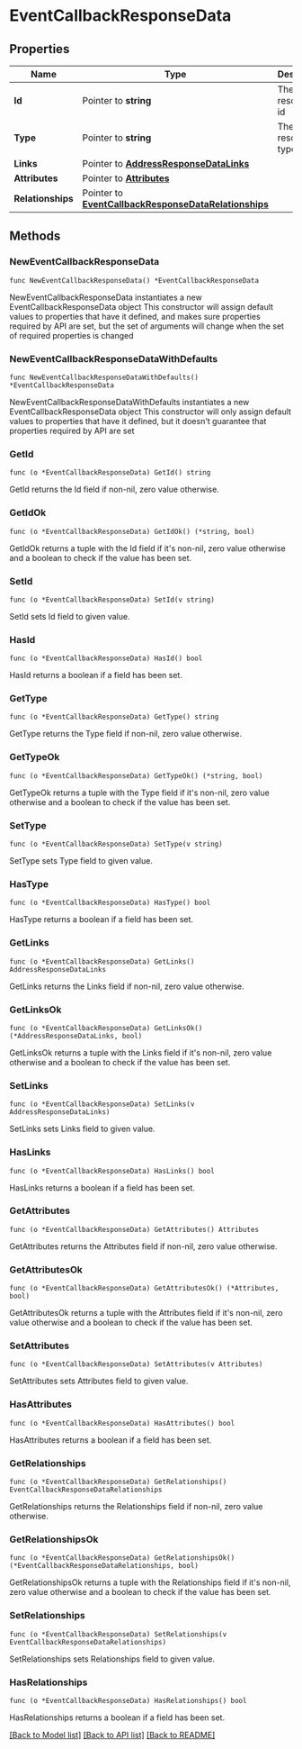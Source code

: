 # EventCallbackResponseData

## Properties

Name | Type | Description | Notes
------------ | ------------- | ------------- | -------------
**Id** | Pointer to **string** | The resource&#39;s id | [optional] 
**Type** | Pointer to **string** | The resource&#39;s type | [optional] 
**Links** | Pointer to [**AddressResponseDataLinks**](AddressResponseDataLinks.md) |  | [optional] 
**Attributes** | Pointer to [**Attributes**](Attributes.md) |  | [optional] 
**Relationships** | Pointer to [**EventCallbackResponseDataRelationships**](EventCallbackResponseDataRelationships.md) |  | [optional] 

## Methods

### NewEventCallbackResponseData

`func NewEventCallbackResponseData() *EventCallbackResponseData`

NewEventCallbackResponseData instantiates a new EventCallbackResponseData object
This constructor will assign default values to properties that have it defined,
and makes sure properties required by API are set, but the set of arguments
will change when the set of required properties is changed

### NewEventCallbackResponseDataWithDefaults

`func NewEventCallbackResponseDataWithDefaults() *EventCallbackResponseData`

NewEventCallbackResponseDataWithDefaults instantiates a new EventCallbackResponseData object
This constructor will only assign default values to properties that have it defined,
but it doesn't guarantee that properties required by API are set

### GetId

`func (o *EventCallbackResponseData) GetId() string`

GetId returns the Id field if non-nil, zero value otherwise.

### GetIdOk

`func (o *EventCallbackResponseData) GetIdOk() (*string, bool)`

GetIdOk returns a tuple with the Id field if it's non-nil, zero value otherwise
and a boolean to check if the value has been set.

### SetId

`func (o *EventCallbackResponseData) SetId(v string)`

SetId sets Id field to given value.

### HasId

`func (o *EventCallbackResponseData) HasId() bool`

HasId returns a boolean if a field has been set.

### GetType

`func (o *EventCallbackResponseData) GetType() string`

GetType returns the Type field if non-nil, zero value otherwise.

### GetTypeOk

`func (o *EventCallbackResponseData) GetTypeOk() (*string, bool)`

GetTypeOk returns a tuple with the Type field if it's non-nil, zero value otherwise
and a boolean to check if the value has been set.

### SetType

`func (o *EventCallbackResponseData) SetType(v string)`

SetType sets Type field to given value.

### HasType

`func (o *EventCallbackResponseData) HasType() bool`

HasType returns a boolean if a field has been set.

### GetLinks

`func (o *EventCallbackResponseData) GetLinks() AddressResponseDataLinks`

GetLinks returns the Links field if non-nil, zero value otherwise.

### GetLinksOk

`func (o *EventCallbackResponseData) GetLinksOk() (*AddressResponseDataLinks, bool)`

GetLinksOk returns a tuple with the Links field if it's non-nil, zero value otherwise
and a boolean to check if the value has been set.

### SetLinks

`func (o *EventCallbackResponseData) SetLinks(v AddressResponseDataLinks)`

SetLinks sets Links field to given value.

### HasLinks

`func (o *EventCallbackResponseData) HasLinks() bool`

HasLinks returns a boolean if a field has been set.

### GetAttributes

`func (o *EventCallbackResponseData) GetAttributes() Attributes`

GetAttributes returns the Attributes field if non-nil, zero value otherwise.

### GetAttributesOk

`func (o *EventCallbackResponseData) GetAttributesOk() (*Attributes, bool)`

GetAttributesOk returns a tuple with the Attributes field if it's non-nil, zero value otherwise
and a boolean to check if the value has been set.

### SetAttributes

`func (o *EventCallbackResponseData) SetAttributes(v Attributes)`

SetAttributes sets Attributes field to given value.

### HasAttributes

`func (o *EventCallbackResponseData) HasAttributes() bool`

HasAttributes returns a boolean if a field has been set.

### GetRelationships

`func (o *EventCallbackResponseData) GetRelationships() EventCallbackResponseDataRelationships`

GetRelationships returns the Relationships field if non-nil, zero value otherwise.

### GetRelationshipsOk

`func (o *EventCallbackResponseData) GetRelationshipsOk() (*EventCallbackResponseDataRelationships, bool)`

GetRelationshipsOk returns a tuple with the Relationships field if it's non-nil, zero value otherwise
and a boolean to check if the value has been set.

### SetRelationships

`func (o *EventCallbackResponseData) SetRelationships(v EventCallbackResponseDataRelationships)`

SetRelationships sets Relationships field to given value.

### HasRelationships

`func (o *EventCallbackResponseData) HasRelationships() bool`

HasRelationships returns a boolean if a field has been set.


[[Back to Model list]](../README.md#documentation-for-models) [[Back to API list]](../README.md#documentation-for-api-endpoints) [[Back to README]](../README.md)


